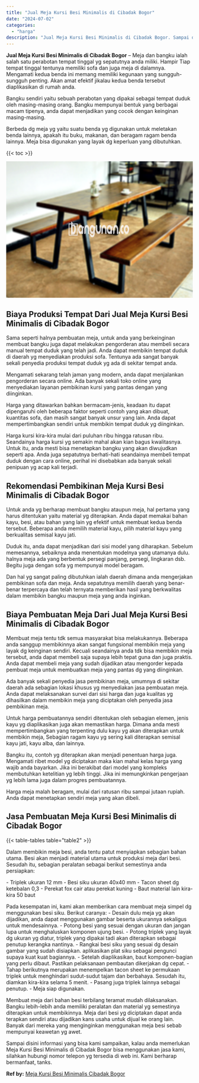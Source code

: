 ```yaml
---
title: "Jual Meja Kursi Besi Minimalis di Cibadak Bogor"
date: "2024-07-02"
categories: 
  - "harga"
description: "Jual Meja Kursi Besi Minimalis di Cibadak Bogor. Sampai disini informasi yang bisa kami sampaikan, kalau anda memerlukan Meja Kursi Besi Minimalis di Cibadak..."
---
```


**Jual Meja Kursi Besi Minimalis di Cibadak Bogor** – Meja dan bangku ialah salah satu perabotan tempat tinggal yg sepatutnya anda miliki. Hampir Tiap tempat tinggal tentunya memiliki sofa dan juga meja di dalamnya. Mengamati kedua benda ini memang memiliki kegunaan yang sungguh-sungguh penting. Akan amat efektif jikalau kedua benda tersebut diaplikasikan di rumah anda.

Bangku sendiri yaitu sebuah perabotan yang dipakai sebagai tempat duduk oleh masing-masing orang. Bangku mempunyai bentuk yang berbagai macam tipenya, anda dapat menjadikan yang cocok dengan keinginan masing-masing.

Berbeda dg meja yg yaitu suatu benda yg digunakan untuk meletakan benda lainnya, apakah itu buku, makanan, dan beragam ragam benda lainnya. Meja bisa digunakan yang layak dg keperluan yang dibutuhkan.

{{< toc >}}

![Jual Meja Kursi Besi Minimalis di Cibadak Bogor](/images/jual-meja-besi-murah19.png)

## Biaya Produksi Tempat Dari Jual Meja Kursi Besi Minimalis di Cibadak Bogor

Sama seperti halnya pembuatan meja, untuk anda yang berkeinginan membuat bangku juga dapat melakukan pengorderan atau membeli secara manual tempat duduk yang telah jadi. Anda dapat membikin tempat duduk di daerah yg menyediakan produksi sofa. Tentunya ada sangat banyak sekali penyedia produksi tempat duduk yg ada di sekitar tempat anda.

Mengamati sekarang telah jaman yang modern, anda dapat menjalankan pengorderan secara online. Ada banyak sekali toko online yang menyediakan layanan pembikinan kursi yang pantas dengan yang diinginkan.

Harga yang ditawarkan bahkan bermacam-jenis, keadaan itu dapat dipengaruhi oleh beberapa faktor seperti contoh yang akan dibuat, kuantitas sofa, dan masih sangat banyak unsur yang lain. Anda dapat mempertimbangkan sendiri untuk membikin tempat duduk yg diinginkan.

Harga kursi kira-kira mulai dari puluhan ribu hingga ratusan ribu. Seandainya harga kursi yg semakin mahal akan kian bagus kwalitasnya. Untuk itu, anda mesti bisa menetapkan bangku yang akan diwujudkan seperti apa. Anda juga sepatutnya berhati-hati seandainya membeli tempat duduk dengan cara online, perihal ini disebabkan ada banyak sekali penipuan yg acap kali terjadi.

## Rekomendasi Pembikinan Meja Kursi Besi Minimalis di Cibadak Bogor

Untuk anda yg berharap membuat bangku ataupun meja, hal pertama yang harus ditentukan yaitu material yg diterapkan. Anda dapat memakai bahan kayu, besi, atau bahan yang lain yg efektif untuk membuat kedua benda tersebut. Beberapa anda memilih material kayu, pilih material kayu yang berkualitas semisal kayu jati.

Duduk itu, anda dapat menjadikan dari sisi model yang diharapkan. Sebelum memesannya, sebaiknya anda menentukan modelnya yang utamanya dulu. halnya meja ada yang berbentuk persegi panjang, persegi, lingkaran dsb. Begitu juga dengan sofa yg mempunyai model beragam.

Dan hal yg sangat paling dibutuhkan ialah daerah dimana anda mengerjakan pembikinan sofa dan meja. Anda sepatutnya memilih daerah yang benar-benar terpercaya dan telah ternyata memberikan hasil yang berkwalitas dalam membikin bangku maupun meja yang anda inginkan.

## Biaya Pembuatan Meja Dari Jual Meja Kursi Besi Minimalis di Cibadak Bogor

Membuat meja tentu tdk semua masyarakat bisa melakukannya. Beberapa anda sanggup membikinnya akan sangat fungsional membikin meja yang layak dg keinginan sendiri. Kecuali seandainya anda tdk bisa membikin meja tersebut, anda dapat membeli saja supaya lebih tepat guna dan juga praktis. Anda dapat membeli meja yang sudah dijadikan atau mengorder kepada pembuat meja untuk membuatkan meja yang pantas dg yang diinginkan.

Ada banyak sekali penyedia jasa pembikinan meja, umumnya di sekitar daerah ada sebagian lokasi khusus yg menyediakan jasa pembuatan meja. Anda dapat melaksanakan survei dari sisi harga dan juga kualitas yg dihasilkan dalam membikin meja yang diciptakan oleh penyedia jasa pembikinan meja.

Untuk harga pembuatannya sendiri ditentukan oleh sebagian elemen, jenis kayu yg diaplikasikan juga akan memastikan harga. Dimana anda mesti mempertimbangkan yang terpenting dulu kayu yg akan diterapkan untuk membikin meja, Sebagian ragam kayu yg sering kali diterapkan semisal kayu jati, kayu alba, dan lainnya.

Bangku itu, contoh yg diterapkan akan menjadi penentuan harga juga. Mengamati ribet model yg diciptakan maka kian mahal kelas harga yang wajib anda bayarkan. Jika ini berakibat dari model yang kompleks membutuhkan ketelitian yg lebih tinggi. Jika ini memungkinkan pengerjaan yg lebih lama juga dalam progres pembuatannya.

Harga meja malah beragam, mulai dari ratusan ribu sampai jutaan rupiah. Anda dapat menetapkan sendiri meja yang akan dibeli.

## Jasa Pembuatan Meja Kursi Besi Minimalis di Cibadak Bogor

{{< table-tables table="table2" >}}

Dalam membikin meja besi, anda tentu patut menyiapkan sebagian bahan utama. Besi akan menjadi material utama untuk produksi meja dari besi. Sesudah itu, sebagian peralatan sebagai berikut semestinya anda persiapkan:

\- Triplek ukuran 12 mm - Besi siku ukuran 40x40 mm - Tacon sheet dg ketebalan 0,3 - Perekat fox cair atau perekat kuning - Baut material lain kira-kira 50 baut

Pada kesempatan ini, kami akan memberikan cara membuat meja simpel dg menggunakan besi siku. Berikut caranya: - Desain dulu meja yg akan dijadikan, anda dapat menggunakan gambar beserta ukurannya sekaligus untuk mendesainnya. - Potong besi yang sesuai dengan ukuran dan jangan lupa untuk menghaluskan komponen ujung besi. - Potong triplek yang layak dg ukuran yg diatur, triplek yang dipakai tadi akan diterapkan sebagai penutup kerangka nantinya. - Rangkai besi siku yang sesuai dg desain gambar yang sudah disiapkan. aplikasikan plat siku sebagai pengunci supaya kuat kuat bagiannya. - Setelah diaplikasikan, baut komponen-bagian yang perlu dibaut. Pastikan pelaksanaan pembautan dikerjakan dg cepat. - Tahap berikutnya merupakan menempelkan tacon sheet ke permukaan triplek untuk menghindari sudut-sudut tajam dan berbahaya. Sesudah itu, diamkan kira-kira selama 5 menit. - Pasang juga triplek lainnya sebagai penutup. - Meja siap digunakan.

Membuat meja dari bahan besi terbilang teramat mudah dilaksanakan. Bangku lebih-lebih anda memiliki peralatan dan material yg semestinya diterapkan untuk membikinnya. Meja dari besi yg diciptakan dapat anda terapkan sendiri atau dijadikan kans usaha untuk dijual ke orang lain. Banyak dari mereka yang menginginkan menggunakan meja besi sebab mempunyai keawetan yg awet.

Sampai disini informasi yang bisa kami sampaikan, kalau anda memerlukan Meja Kursi Besi Minimalis di Cibadak Bogor bisa menggunakan jasa kami, silahkan hubungi nomor telepon yg tersedia di web ini. Kami berharap bermanfaat, tanks.

**Ref by:** [Meja Kursi Besi Minimalis Cibadak Bogor](https://id.wikipedia.org/wiki/Meja)
